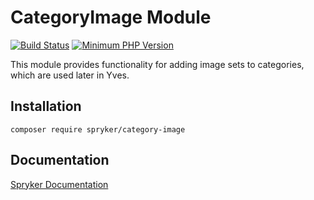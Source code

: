 # CategoryImage Module
[![Build Status](https://travis-ci.org/spryker/category-image.svg)](https://travis-ci.org/spryker/category-image)
[![Minimum PHP Version](https://img.shields.io/badge/php-%3E%3D%207.3-8892BF.svg)](https://php.net/)

This module provides functionality for adding image sets to categories, which are used later in Yves.

## Installation

```
composer require spryker/category-image
```

## Documentation

[Spryker Documentation](https://academy.spryker.com/developing_with_spryker/module_guide/modules.html)
